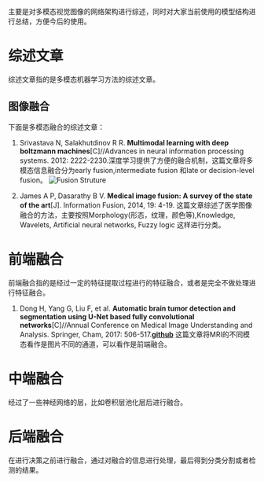 主要是对多模态视觉图像的网络架构进行综述，同时对大家当前使用的模型结构进行总结，方便今后的使用。

# 综述文章
综述文章指的是多模态机器学习方法的综述文章。

## 图像融合
下面是多模态融合的综述文章：
1. Srivastava N, Salakhutdinov R R. **Multimodal learning with deep boltzmann machines**[C]//Advances in neural information processing systems. 2012: 2222-2230.深度学习提供了方便的融合机制，这篇文章将多模态信息融合分为early fusion,intermediate fusion 和late or decision-level fusion。
![Fusion Struture](https://raw.githubusercontent.com/cv-shiyanshi/multimodal-image-processing-based-neural-network/master/images/fusion.png)

2. James A P, Dasarathy B V. **Medical image fusion: A survey of the state of the art**[J]. Information Fusion, 2014, 19: 4-19. 
这篇文章综述了医学图像融合的方法，主要按照Morphology(形态，纹理，颜色等),Knowledge, Wavelets, Artificial neural networks, Fuzzy logic 这样进行分类。


# 前端融合
前端融合指的是经过一定的特征提取过程进行的特征融合，或者是完全不做处理进行特征融合。
1. Dong H, Yang G, Liu F, et al. **Automatic brain tumor detection and segmentation using U-Net based fully convolutional networks**[C]//Annual Conference on Medical Image Understanding and Analysis. Springer, Cham, 2017: 506-517.[**github**](https://github.com/zsdonghao/u-net-brain-tumor)
这篇文章将MRI的不同模态看作是图片不同的通道，可以看作是前端融合。

# 中端融合
经过了一些神经网络的层，比如卷积层池化层后进行融合。

# 后端融合
在进行决策之前进行融合，通过对融合的信息进行处理，最后得到分类分割或者检测的结果。
